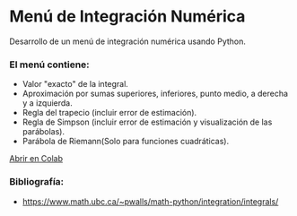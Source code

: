 # Menú de Integración Numérica

Desarrollo de un menú de integración numérica usando Python.

### El menú contiene:
* Valor "exacto" de la integral.
* Aproximación por sumas superiores, inferiores, punto medio, a derecha y a izquierda.
* Regla del trapecio (incluir error de estimación).
* Regla de Simpson (incluir error de estimación y visualización de las parábolas).
* Parábola de Riemann(Solo para funciones cuadráticas).

[Abrir en Colab](https://colab.research.google.com/drive/1Fkk9enOYlKudyMMZKBkTMlyudZiteMSG?usp=sharing)

### Bibliografía:
* <https://www.math.ubc.ca/~pwalls/math-python/integration/integrals/>

